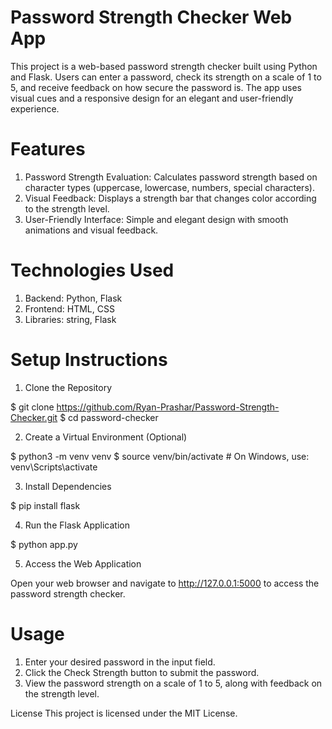 # Password Strength Checker Web App
This project is a web-based password strength checker built using Python and Flask. Users can enter a password, check its strength on a scale of 1 to 5, and receive feedback on how secure the password is. The app uses visual cues and a responsive design for an elegant and user-friendly experience.

# Features
1. Password Strength Evaluation: Calculates password strength based on character types (uppercase, lowercase, numbers, special characters).
2. Visual Feedback: Displays a strength bar that changes color according to the strength level.
3. User-Friendly Interface: Simple and elegant design with smooth animations and visual feedback.

# Technologies Used
1. Backend: Python, Flask
2. Frontend: HTML, CSS
3. Libraries: string, Flask
   

# Setup Instructions

1. Clone the Repository

$ git clone https://github.com/Ryan-Prashar/Password-Strength-Checker.git
$ cd password-checker


2. Create a Virtual Environment (Optional)

$ python3 -m venv venv
$ source venv/bin/activate   # On Windows, use: venv\Scripts\activate

3. Install Dependencies

$ pip install flask

4. Run the Flask Application

$ python app.py

5. Access the Web Application

Open your web browser and navigate to http://127.0.0.1:5000 to access the password strength checker.

# Usage
1. Enter your desired password in the input field.
2. Click the Check Strength button to submit the password.
3. View the password strength on a scale of 1 to 5, along with feedback on the strength level.

License
This project is licensed under the MIT License.
